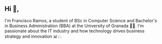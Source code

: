 ## Hi 👋, 
I'm Francisco Ramos, a student of BSc in Computer Science and Bachelor's in Business Administration (BBA) at the University of Granada 👨‍💻. I'm passionate about the IT industry and how technology drives business strategy and innovation 📊💡.

